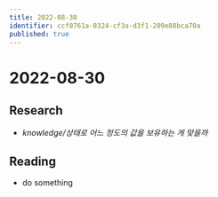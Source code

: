 ```yaml
---
title: 2022-08-30
identifier: ccf0761a-0324-cf3a-d3f1-209e88bca70a
published: true
---
```


# 2022-08-30

## Research

* *knowledge/상태로 어느 정도의 값을 보유하는 게 맞을까*

## Reading

* do something
